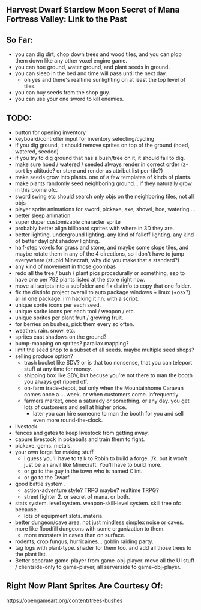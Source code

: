 ## Harvest Dwarf Stardew Moon Secret of Mana Fortress Valley: Link to the Past

## So Far:
- you can dig dirt, chop down trees and wood tiles, and you can plop them down like any other voxel engine game.
- you can hoe ground, water ground, and plant seeds in ground.
- you can sleep in the bed and time will pass until the next day.
    - oh yes and there's realtime sunlighting on at least the top level of tiles.
- you can buy seeds from the shop guy.
- you can use your one sword to kill enemies.

## TODO:

- button for opening inventory
- keyboard/controller input for inventory selecting/cycling
- if you dig ground, it should remove sprites on top of the ground (hoed, watered, seeded)
- if you try to dig ground that has a bush/tree on it, it should fail to dig.
- make sure hoed / watered / seeded always render in correct order (z-sort by altitude? or store and render as attribut list per-tile?)
- make seeds grow into plants.  one of a few templates of kinds of plants.
- make plants randomly seed neighboring ground... if they naturally grow in this biome ofc.
- sword swing etc should search only objs on the neighboring tiles, not all objs
- player sprite animations for sword, pickaxe, axe, shovel, hoe, watering ...
- better sleep animation
- super duper customizable character sprite
- probably better align billboard sprites with where in 3D they are.
- better lighting.  underground lighting.  any kind of falloff lighting.  any kind of better daylight shadow lighting.
- half-step voxels for grass and stone, and maybe some slope tiles, and maybe rotate them in any of the 4 directions, so I don't have to jump everywhere (stupid Minecraft, why did you make that a standard?)
- any kind of movement in those goombas
- redo all the tree / bush / plant pics procedurally or something, esp to have one per 792 plants listed at the store right now.
- move all scripts into a subfolder and fix distinfo to copy that one folder.
- fix the distinfo project overall to auto package windows + linux (+osx?) all in one package.  i'm hacking it r.n. with a script.
- unique sprite icons per each seed.
- unique sprite icons per each tool / weapon / etc.
- unique sprites per plant fruit / growing fruit.
- for berries on bushes, pick them every so often.
- weather.  rain.  snow.  etc.
- sprites cast shadows on the ground?
- bump-mapping on sprites?  parallax mapping?
- limit the seed shop to a subset of all seeds.  maybe multiple seed shops?
- selling produce option?
	- trash bucket like SDV?  or is that too nonsense, that you can teleport stuff at any time for money.
	- shipping box like SDV, but becuse you're not there to man the booth you always get ripped off.
	- on-farm trade-depot, but only when the Mountainhome Caravan comes once a ... week.  or when customers come.  infrequently.
	- farmers market, once a saturady or something.  or any day.  you get lots of customers and sell at higher price.
		- later you can hire someone to man the booth for you and sell even more round-the-clock.
- livestock.
- fences and gates to keep livestock from getting away.
- capure livestock in pokeballs and train them to fight.
- pickaxe.  gems.  metals.
- your own forge for making stuff.
	- I guess you'll have to talk to Robin to build a forge.  j/k.  but it won't just be an anvil like Minecraft. You'll have to build more.
    - or go to the guy in the town who is named Clint.
	- or go to the Dwarf.
- good battle system .
	- action-adventure style? TRPG maybe? realtime TRPG?
    - street fighter 2.  or secret of mana.  or both.
- stats system.  level system.  weapon-skill-level system.  skill tree ofc because.
    - lots of equipment slots.  materia.
- better dungeon/cave area.  not just mindless simplex noise or caves.  more like floodfill dungeons with some organization to them.
	- more monsters in caves than on surface.
- rodents, crop fungus, hurricaines... goblin raiding party.
- tag logs with plant-type. shader for them too.  and add all those trees to the plant list.
- Better separate game-player from game-obj-player.  move all the UI stuff / clientside-only to game-player, all serverside to game-obj-player.

## Right Now Plant Sprites Are Courtesy Of:

https://opengameart.org/content/trees-bushes
